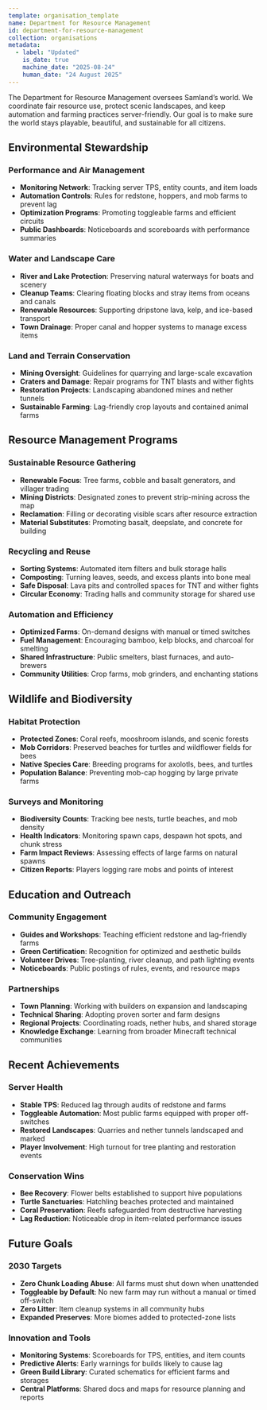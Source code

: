 ```yaml
---
template: organisation_template
name: Department for Resource Management
id: department-for-resource-management
collection: organisations
metadata:
  - label: "Updated"
    is_date: true
    machine_date: "2025-08-24"
    human_date: "24 August 2025"
---
```


The Department for Resource Management oversees Samland’s world. We coordinate fair resource use,
protect scenic landscapes, and keep automation and farming practices server-friendly.
Our goal is to make sure the world stays playable, beautiful, and sustainable for all citizens.

## Environmental Stewardship

### Performance and Air Management
- **Monitoring Network**: Tracking server TPS, entity counts, and item loads
- **Automation Controls**: Rules for redstone, hoppers, and mob farms to prevent lag
- **Optimization Programs**: Promoting toggleable farms and efficient circuits
- **Public Dashboards**: Noticeboards and scoreboards with performance summaries

### Water and Landscape Care
- **River and Lake Protection**: Preserving natural waterways for boats and scenery
- **Cleanup Teams**: Clearing floating blocks and stray items from oceans and canals
- **Renewable Resources**: Supporting dripstone lava, kelp, and ice-based transport
- **Town Drainage**: Proper canal and hopper systems to manage excess items

### Land and Terrain Conservation
- **Mining Oversight**: Guidelines for quarrying and large-scale excavation
- **Craters and Damage**: Repair programs for TNT blasts and wither fights
- **Restoration Projects**: Landscaping abandoned mines and nether tunnels
- **Sustainable Farming**: Lag-friendly crop layouts and contained animal farms

## Resource Management Programs

### Sustainable Resource Gathering
- **Renewable Focus**: Tree farms, cobble and basalt generators, and villager trading
- **Mining Districts**: Designated zones to prevent strip-mining across the map
- **Reclamation**: Filling or decorating visible scars after resource extraction
- **Material Substitutes**: Promoting basalt, deepslate, and concrete for building

### Recycling and Reuse
- **Sorting Systems**: Automated item filters and bulk storage halls
- **Composting**: Turning leaves, seeds, and excess plants into bone meal
- **Safe Disposal**: Lava pits and controlled spaces for TNT and wither fights
- **Circular Economy**: Trading halls and community storage for shared use

### Automation and Efficiency
- **Optimized Farms**: On-demand designs with manual or timed switches
- **Fuel Management**: Encouraging bamboo, kelp blocks, and charcoal for smelting
- **Shared Infrastructure**: Public smelters, blast furnaces, and auto-brewers
- **Community Utilities**: Crop farms, mob grinders, and enchanting stations

## Wildlife and Biodiversity

### Habitat Protection
- **Protected Zones**: Coral reefs, mooshroom islands, and scenic forests
- **Mob Corridors**: Preserved beaches for turtles and wildflower fields for bees
- **Native Species Care**: Breeding programs for axolotls, bees, and turtles
- **Population Balance**: Preventing mob-cap hogging by large private farms

### Surveys and Monitoring
- **Biodiversity Counts**: Tracking bee nests, turtle beaches, and mob density
- **Health Indicators**: Monitoring spawn caps, despawn hot spots, and chunk stress
- **Farm Impact Reviews**: Assessing effects of large farms on natural spawns
- **Citizen Reports**: Players logging rare mobs and points of interest

## Education and Outreach

### Community Engagement
- **Guides and Workshops**: Teaching efficient redstone and lag-friendly farms
- **Green Certification**: Recognition for optimized and aesthetic builds
- **Volunteer Drives**: Tree-planting, river cleanup, and path lighting events
- **Noticeboards**: Public postings of rules, events, and resource maps

### Partnerships
- **Town Planning**: Working with builders on expansion and landscaping
- **Technical Sharing**: Adopting proven sorter and farm designs
- **Regional Projects**: Coordinating roads, nether hubs, and shared storage
- **Knowledge Exchange**: Learning from broader Minecraft technical communities

## Recent Achievements

### Server Health
- **Stable TPS**: Reduced lag through audits of redstone and farms
- **Toggleable Automation**: Most public farms equipped with proper off-switches
- **Restored Landscapes**: Quarries and nether tunnels landscaped and marked
- **Player Involvement**: High turnout for tree planting and restoration events

### Conservation Wins
- **Bee Recovery**: Flower belts established to support hive populations
- **Turtle Sanctuaries**: Hatchling beaches protected and maintained
- **Coral Preservation**: Reefs safeguarded from destructive harvesting
- **Lag Reduction**: Noticeable drop in item-related performance issues

## Future Goals

### 2030 Targets
- **Zero Chunk Loading Abuse**: All farms must shut down when unattended
- **Toggleable by Default**: No new farm may run without a manual or timed off-switch
- **Zero Litter**: Item cleanup systems in all community hubs
- **Expanded Preserves**: More biomes added to protected-zone lists

### Innovation and Tools
- **Monitoring Systems**: Scoreboards for TPS, entities, and item counts
- **Predictive Alerts**: Early warnings for builds likely to cause lag
- **Green Build Library**: Curated schematics for efficient farms and storages
- **Central Platforms**: Shared docs and maps for resource planning and reports
